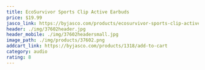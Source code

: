 ```yaml
---
title: EcoSurvivor Sports Clip Active Earbuds
price: $19.99
jasco_link: https://byjasco.com/products/ecosurvivor-sports-clip-active-earbuds
header: ./img/37602header.jpg
header_mobile: ./img/37602headersmall.jpg
image_path: ./img/products/37602.png
addcart_link: https://byjasco.com/products/1318/add-to-cart
category: audio 
rating: 8
---
```

